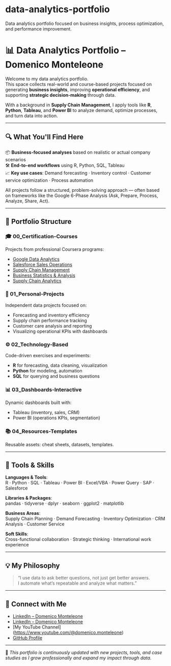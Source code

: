 # data-analytics-portfolio
Data analytics portfolio focused on business insights, process optimization, and performance improvement.

# 📊 Data Analytics Portfolio – Domenico Monteleone

Welcome to my data analytics portfolio.  
This space collects real-world and course-based projects focused on generating **business insights**, improving **operational efficiency**, and supporting **strategic decision-making** through data.

With a background in **Supply Chain Management**, I apply tools like **R**, **Python**, **Tableau**, and **Power BI** to analyze demand, optimize processes, and turn data into action.

---

## 🔍 What You'll Find Here

📦 **Business-focused analyses** based on realistic or actual company scenarios  
🛠️ **End-to-end workflows** using R, Python, SQL, Tableau  
📈 **Key use cases**: Demand forecasting · Inventory control · Customer service optimization · Process automation

All projects follow a structured, problem-solving approach — often based on frameworks like the Google 6-Phase Analysis (Ask, Prepare, Process, Analyze, Share, Act).

---

## 📁 Portfolio Structure

### 🎓 00_Certification-Courses  
Projects from professional Coursera programs:
- [Google Data Analytics](https://www.coursera.org/professional-certificates/google-data-analytics)
- [Salesforce Sales Operations](https://www.coursera.org/learn/sales-operations)
- [Supply Chain Management](https://www.coursera.org/specializations/supply-chain-management)
- [Business Statistics & Analysis](https://www.coursera.org/specializations/business-statistics-analysis)
- [Supply Chain Analytics](https://www.coursera.org/learn/supply-chain-analytics)

### 🧠 01_Personal-Projects   
Independent data projects focused on:

- Forecasting and inventory efficiency  
- Supply chain performance tracking  
- Customer care analysis and reporting  
- Visualizing operational KPIs with dashboards

### ⚙️ 02_Technology-Based  
Code-driven exercises and experiments:
- **R** for forecasting, data cleaning, visualization  
- **Python** for modeling, automation  
- **SQL** for querying and business questions

### 📊 03_Dashboards-Interactive  
Dynamic dashboards built with:
- Tableau (inventory, sales, CRM)
- Power BI (operations KPIs, segmentation)

### 📚 04_Resources-Templates  
Reusable assets: cheat sheets, datasets, templates.

---

## 💼 Tools & Skills

**Languages & Tools**:  
R · Python · SQL · Tableau · Power BI · Excel/VBA · Power Query · SAP · Salesforce

**Libraries & Packages**:  
pandas · tidyverse · dplyr · seaborn · ggplot2 · matplotlib

**Business Areas**:  
Supply Chain Planning · Demand Forecasting · Inventory Optimization · CRM Analysis · Customer Service

**Soft Skills**:  
Cross-functional collaboration · Strategic thinking · International work experience

---

## 💡 My Philosophy

> “I use data to ask better questions, not just get better answers.  
> I automate what’s repeatable and analyze what matters.”

---

## 🔗 Connect with Me

- [LinkedIn – Domenico Monteleone](https://www.linkedin.com/in/domenico-monteleone/)
- [LinkedIn – Domenico Monteleone](https://domenicomonteleone.altervista.org/)
- [My YouTube Channel] (https://www.youtube.com/@domenico.monteleone)
- [GitHub Profile](https://github.com/domenicomonteleone/)

---

📌 *This portfolio is continuously updated with new projects, tools, and case studies as I grow professionally and expand my impact through data.*
